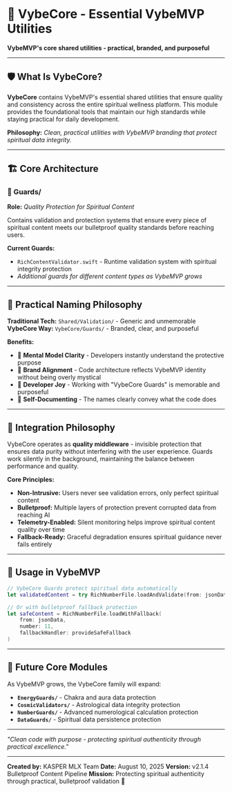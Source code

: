 # 🎯 VybeCore - Essential VybeMVP Utilities

**VybeMVP's core shared utilities - practical, branded, and purposeful**

---

## 🛡️ **What Is VybeCore?**

**VybeCore** contains VybeMVP's essential shared utilities that ensure quality and consistency across the entire spiritual wellness platform. This module provides the foundational tools that maintain our high standards while staying practical for daily development.

**Philosophy:** *Clean, practical utilities with VybeMVP branding that protect spiritual data integrity.*

---

## 🏗️ **Core Architecture**

### **📂 Guards/**
**Role:** *Quality Protection for Spiritual Content*

Contains validation and protection systems that ensure every piece of spiritual content meets our bulletproof quality standards before reaching users.

**Current Guards:**
- `RichContentValidator.swift` - Runtime validation system with spiritual integrity protection
- *Additional guards for different content types as VybeMVP grows*

---

## 🎯 **Practical Naming Philosophy**

**Traditional Tech:** `Shared/Validation/` - Generic and unmemorable
**VybeCore Way:** `VybeCore/Guards/` - Branded, clear, and purposeful

**Benefits:**
- 🧠 **Mental Model Clarity** - Developers instantly understand the protective purpose
- 🔮 **Brand Alignment** - Code architecture reflects VybeMVP identity without being overly mystical
- 🚀 **Developer Joy** - Working with "VybeCore Guards" is memorable and purposeful
- 📝 **Self-Documenting** - The names clearly convey what the code does

---

## 🌊 **Integration Philosophy**

VybeCore operates as **quality middleware** - invisible protection that ensures data purity without interfering with the user experience. Guards work silently in the background, maintaining the balance between performance and quality.

**Core Principles:**
- **Non-Intrusive:** Users never see validation errors, only perfect spiritual content
- **Bulletproof:** Multiple layers of protection prevent corrupted data from reaching AI
- **Telemetry-Enabled:** Silent monitoring helps improve spiritual content quality over time
- **Fallback-Ready:** Graceful degradation ensures spiritual guidance never fails entirely

---

## 🚀 **Usage in VybeMVP**

```swift
// VybeCore Guards protect spiritual data automatically
let validatedContent = try RichNumberFile.loadAndValidate(from: jsonData)

// Or with bulletproof fallback protection
let safeContent = RichNumberFile.loadWithFallback(
    from: jsonData,
    number: 11,
    fallbackHandler: provideSafeFallback
)
```

---

## 🔮 **Future Core Modules**

As VybeMVP grows, the VybeCore family will expand:

- **`EnergyGuards/`** - Chakra and aura data protection
- **`CosmicValidators/`** - Astrological data integrity protection
- **`NumberGuards/`** - Advanced numerological calculation protection
- **`DataGuards/`** - Spiritual data persistence protection

---

*"Clean code with purpose - protecting spiritual authenticity through practical excellence."*

---

**Created by:** KASPER MLX Team
**Date:** August 10, 2025
**Version:** v2.1.4 Bulletproof Content Pipeline
**Mission:** Protecting spiritual authenticity through practical, bulletproof validation 🎯
